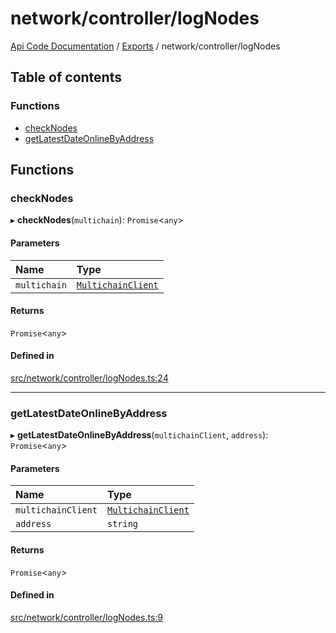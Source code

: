 # network/controller/logNodes
[Api Code Documentation](../README.md) / [Exports](../modules.md) / network/controller/logNodes

## Table of contents

### Functions

- [checkNodes](network_controller_logNodes.md#checknodes)
- [getLatestDateOnlineByAddress](network_controller_logNodes.md#getlatestdateonlinebyaddress)

## Functions

### checkNodes

▸ **checkNodes**(`multichain`): `Promise`\<`any`\>

#### Parameters

| Name | Type |
| :------ | :------ |
| `multichain` | [`MultichainClient`](../interfaces/service_Client_h.MultichainClient.md) |

#### Returns

`Promise`\<`any`\>

#### Defined in

[src/network/controller/logNodes.ts:24](https://github.com/openkfw/TruBudget/blob/c993c60c/api/src/network/controller/logNodes.ts#L24)

___

### getLatestDateOnlineByAddress

▸ **getLatestDateOnlineByAddress**(`multichainClient`, `address`): `Promise`\<`any`\>

#### Parameters

| Name | Type |
| :------ | :------ |
| `multichainClient` | [`MultichainClient`](../interfaces/service_Client_h.MultichainClient.md) |
| `address` | `string` |

#### Returns

`Promise`\<`any`\>

#### Defined in

[src/network/controller/logNodes.ts:9](https://github.com/openkfw/TruBudget/blob/c993c60c/api/src/network/controller/logNodes.ts#L9)
